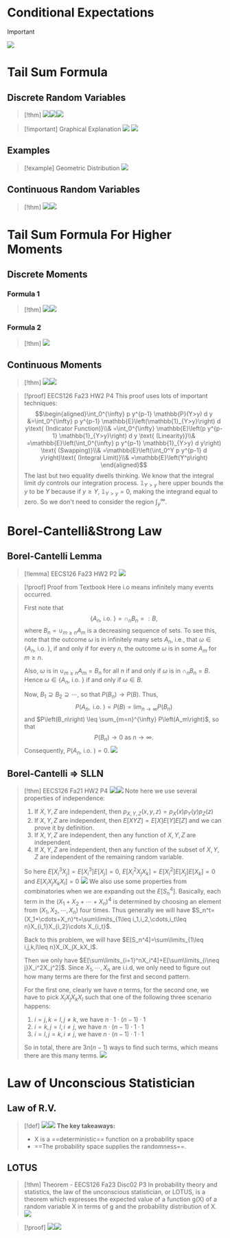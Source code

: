 # Conditional Expectations
> [!important]
> ![](Probability_Formulas_and_Theorems.assets/image-20240204104538979.png)




# Tail Sum Formula
## Discrete Random Variables
> [!thm]
> ![](Probability_Formulas_and_Theorems.assets/image-20231119220916357.png)![](Probability_Formulas_and_Theorems.assets/image-20231119220926438.png)![](Probability_Formulas_and_Theorems.assets/image-20231119221844257.png)

> [!important] Graphical Explanation
> ![](Probability_Formulas_and_Theorems.assets/image-20231119221916664.png)
> ![](Probability_Formulas_and_Theorems.assets/image-20231119221903603.png)


## Examples
> [!example] Geometric Distribution
> ![](Probability_Formulas_and_Theorems.assets/image-20240204104353186.png)


> 


## Continuous Random Variables
> [!thm]
> ![](Probability_Formulas_and_Theorems.assets/image-20231119222250112.png)![](Probability_Formulas_and_Theorems.assets/image-20231119222322601.png)


# Tail Sum Formula For Higher Moments
## Discrete Moments
### Formula 1
> [!thm]
> ![](Probability_Formulas_and_Theorems.assets/image-20231119222700662.png)![](Probability_Formulas_and_Theorems.assets/image-20231119222707471.png)

### Formula 2
> [!thm]
> ![](Probability_Formulas_and_Theorems.assets/image-20231119223008121.png)



## Continuous Moments
> [!thm]
> ![](Probability_Formulas_and_Theorems.assets/image-20231119222437318.png)![](Probability_Formulas_and_Theorems.assets/image-20231119222523846.png)

> [!proof] EECS126 Fa23 HW2 P4
> This proof uses lots of important techniques:
> $$\begin{aligned}\int_0^{\infty} p y^{p-1} \mathbb{P}(Y>y) d y &=\int_0^{\infty} p y^{p-1} \mathbb{E}\left(\mathbb{1}_{Y>y}\right) d y\text{          (Indicator Function)}\\& =\int_0^{\infty} \mathbb{E}\left(p y^{p-1} \mathbb{1}_{Y>y}\right) d y \text{          (Linearity)}\\& =\mathbb{E}\left(\int_0^{\infty} p y^{p-1} \mathbb{1}_{Y>y} d y\right) \text{          (Swapping)}\\& =\mathbb{E}\left(\int_0^Y p y^{p-1} d y\right)\text{          (Integral Limit)}\\& =\mathbb{E}\left(Y^p\right) \end{aligned}$$
> The last but two equality dwells thinking. We know that the integral limit $dy$ controls our integration process. $\mathbb{1}_{Y>y}$ here upper bounds the $y$ to be $Y$ because if $y\geq Y$, $\mathbb{1}_{Y> y}=0$, making the integrand equal to zero. So we don't need to consider the region $\int_y^{\infty}$.



# Borel-Cantelli&Strong Law
## Borel-Cantelli Lemma
> [!lemma] EECS126 Fa23 HW2 P2
> ![](Probability_Formulas_and_Theorems.assets/image-20231217202045111.png)

> [!proof] Proof from Textbook
> Here i.o means infinitely many events occurred.
> 
> First note that
> $$\left\{A_n \text {, i.o. }\right\}=\cap_n B_n=: B,$$where $B_n=\cup_{m \geq n} A_m$ is a decreasing sequence of sets. 
> To see this, note that the outcome $\omega$ is in infinitely many sets $A_n$, i.e., that $\omega \in\left\{A_n\right.$, i.o. $\}$, if and only if for every $n$, the outcome $\omega$ is in some $A_m$ for $m \geq n$. 
> 
> Also, $\omega$ is in $\cup_{m \geq n} A_m=B_n$ for all $n$ if and only if $\omega$ is in $\cap_n B_n=B$. Hence $\omega \in\left\{A_n\right.$, i.o. $\}$ if and only if $\omega \in B$.
> 
> Now, $B_1 \supseteq B_2 \supseteq \cdots$, so that $P\left(B_n\right) \rightarrow P(B)$. Thus,$$P\left(A_n, \text { i.o. }\right)=P(B)=\lim _{n \rightarrow \infty} P\left(B_n\right)$$
> and $P\left(B_n\right) \leq \sum_{m=n}^{\infty} P\left(A_m\right)$, so that $$
> P\left(B_n\right) \rightarrow 0 \text { as } n \rightarrow \infty .$$
> Consequently, $P\left(A_n\right.$, i.o. $)=0$.
> ![](Probability_Formulas_and_Theorems.assets/image-20231217204014726.png)

## Borel-Cantelli => SLLN
> [!thm] EECS126 Fa21 HW2 P4
> ![](Convergence_Theory.assets/image-20231119214025067.png)![](Probability_Formulas_and_Theorems.assets/image-20240126160147729.png)
> Note here we use several properties of independence:
> 1. If $X,Y,Z$ are independent, then $p_{X,Y,Z}(x,y,z)=p_X(x)p_Y(y)p_Z(z)$
> 2. If $X,Y,Z$ are independent, then $E[XYZ]=E[X]E[Y]E[Z]$ and we can prove it by definition.
> 3. If $X,Y,Z$ are independent, then any function of $X,Y,Z$ are independent.
> 4. If $X,Y,Z$ are independent, then any function of the subset of $X,Y,Z$ are independent of the remaining random variable.
> 
> So here $E[X_i^3X_j]=E[X_i^3]E[X_j]=0$, $E[X_i^2X_jX_k]=E[X_i^2]E[X_j]E[X_k]=0$ and $E[X_iX_jX_kX_l]=0$
> ![](Probability_Formulas_and_Theorems.assets/image-20240126160438269.png)
> We also use some properties from combinatories when we are expanding out the $E[S_n^4]$. Basically, each term in the $(X_1+X_2+\cdots+X_n)^4$ is determined by choosing an element from $(X_1,X_2,\cdots,X_n)$ four times. Thus generally we will have $S_n^t=(X_1+\cdots+X_n)^t=\sum\limits_{1\leq i_1,i_2,\cdots,i_t\leq n}X_{i_1}X_{i_2}\cdots X_{i_t}$.
> 
> Back to this problem, we will have $E[S_n^4]=\sum\limits_{1\leq i,j,k,l\leq n}X_iX_jX_kX_l$.
> 
> Then we only have $E[\sum\limits_{i=1}^nX_i^4]+E[\sum\limits_{i\neq j}X_i^2X_j^2]$. Since $X_1,\cdots,X_n$ are i.i.d, we only need to figure out how many terms are there for the first and second pattern.
> 
> For the first one, clearly we have $n$ terms, for the second one, we have to pick $X_iX_jX_kX_l$ such that one of the following three scenario happens:
> 1. $i=j, k=l, j\neq k$, we have $n\cdot 1\cdot (n-1)\cdot 1$
> 2. $i=k,j=l,i\neq j$, we have $n\cdot (n-1)\cdot 1\cdot 1$
> 3. $i=l,j=k,i\neq j$, we have $n\cdot (n-1)\cdot 1\cdot 1$
> 
> So in total, there are $3n(n-1)$ ways to find such terms, which means there are this many terms.
> ![](Probability_Formulas_and_Theorems.assets/image-20240204112759189.png)









# Law of Unconscious Statistician
## Law of R.V.
> [!def]
> ![](Probability_Formulas_and_Theorems.assets/image-20231217211643270.png)![](Probability_Formulas_and_Theorems.assets/image-20231217211532355.png)
> **The key takeaways:**
> - X is a ==deterministic== function on a probability space
> - ==The probability space supplies the randomness==.



## LOTUS
> [!thm] Theorem - EECS126 Fa23 Disc02 P3
> In probability theory and statistics, the law of the unconscious statistician, or LOTUS, is a theorem which expresses the expected value of a function g(X) of a random variable X in terms of g and the probability distribution of X.
> ![](Probability_Formulas_and_Theorems.assets/image-20231217205842658.png)

> [!proof]
> ![](Probability_Formulas_and_Theorems.assets/image-20231217212130904.png)![](Probability_Formulas_and_Theorems.assets/image-20231217212141097.png)



